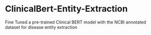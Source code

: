 # ClinicalBert-Entity-Extraction

Fine Tuned a pre-trained Clinical BERT model with the NCBI annotated dataset for disease entity extraction
